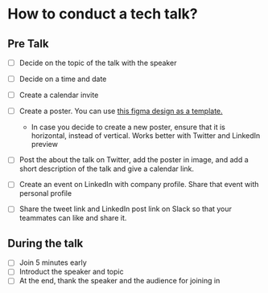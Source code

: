 # How to conduct a tech talk?

## Pre Talk
- [ ] Decide on the topic of the talk with the speaker
- [ ] Decide on a time and date
- [ ] Create a calendar invite
- [ ] Create a poster. You can use [this figma design as a template.](https://www.figma.com/file/A5HkymSa7DQ7qaF9P61q4y/AkTech-Talk-poster?node-id=0%3A1)
    - In case you decide to create a new poster, ensure that it is horizontal, instead of vertical. Works better with Twitter and LinkedIn preview
- [ ] Post the about the talk on Twitter, add the poster in image, and add a short description of the talk and give a calendar link.
- [ ] Create an event on LinkedIn with company profile. Share that event with personal profile
- [ ] Share the tweet link and LinkedIn post link on Slack so that your teammates can like and share it.


## During the talk
- [ ] Join 5 minutes early
- [ ] Introduct the speaker and topic
- [ ] At the end, thank the speaker and the audience for joining in